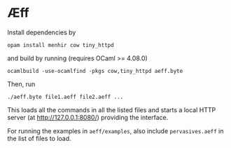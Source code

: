 # Æff

Install dependencies by

    opam install menhir cow tiny_httpd

and build by running (requires OCaml >= 4.08.0)

    ocamlbuild -use-ocamlfind -pkgs cow,tiny_httpd aeff.byte

Then, run

    ./aeff.byte file1.aeff file2.aeff ...

This loads all the commands in all the listed files and starts a local HTTP server (at http://127.0.0.1:8080/) providing the interface.

For running the examples in `aeff/examples`, also include `pervasives.aeff` in the list of files to load.
